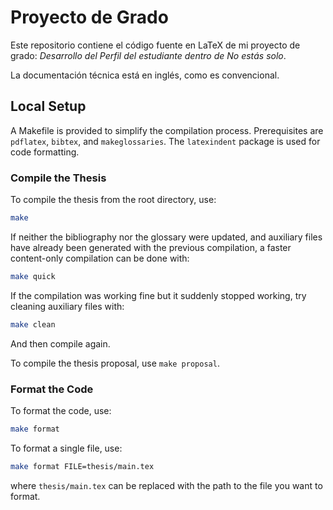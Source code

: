 # Proyecto de Grado

Este repositorio contiene el código fuente en LaTeX de mi proyecto de grado: *Desarrollo del Perfil del estudiante dentro de No estás solo*.

La documentación técnica está en inglés, como es convencional.

## Local Setup

A Makefile is provided to simplify the compilation process. Prerequisites are `pdflatex`, `bibtex`, and `makeglossaries`. The `latexindent` package is used for code formatting. 

### Compile the Thesis
To compile the thesis from the root directory, use:
```bash
make
```

If neither the bibliography nor the glossary were updated, and auxiliary files have already been generated with the previous compilation, a faster content-only compilation can be done with:
```bash
make quick
``` 

If the compilation was working fine but it suddenly stopped working, try cleaning auxiliary files with:
```bash
make clean
```
And then compile again.

To compile the thesis proposal, use `make proposal`.

### Format the Code

To format the code, use:
```bash
make format
```

To format a single file, use:
```bash
make format FILE=thesis/main.tex
```
where `thesis/main.tex` can be replaced with the path to the file you want to format.
